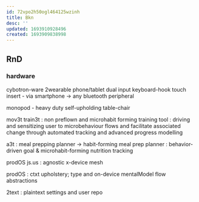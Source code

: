 ```yaml
---
id: 72vpo2h50ogl464125wzinh
title: Bkn
desc: ''
updated: 1693910928496
created: 1693909838998
---
```


## RnD
### hardware
cybotron-ware
  2wearable
    phone/tablet
  dual input keyboard-hook
  touch insert - via smartphone
  -> any bluetooth peripheral

monopod - heavy duty self-upholding table-chair

mov3t
  train3t
  : non preflown and microhabit forming training tool
  : driving and sensitizing user to microbehaviour flows and facilitate associated change through automated tracking and advanced progress modelling

a3t
: meal prepping planner
-> habit-forming meal prep planner
: behavior-driven goal & microhabit-forming nutrition tracking

prodOS
  js.us
  : agnostic x-device mesh

  prodOS
  : ctxt upholstery; type and on-device mentalModel flow abstractions

  2text
  : plaintext settings and user repo